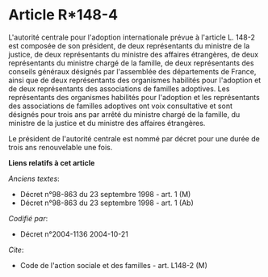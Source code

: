 # Article R*148-4

L'autorité centrale pour l'adoption internationale prévue à l'article L. 148-2 est composée de son président, de deux
représentants du ministre de la justice, de deux représentants du ministre des affaires étrangères, de deux représentants du
ministre chargé de la famille, de deux représentants des conseils généraux désignés par l'assemblée des départements de
France, ainsi que de deux représentants des organismes habilités pour l'adoption et de deux représentants des associations de
familles adoptives. Les représentants des organismes habilités pour l'adoption et les représentants des associations de
familles adoptives ont voix consultative et sont désignés pour trois ans par arrêté du ministre chargé de la famille, du
ministre de la justice et du ministre des affaires étrangères.

Le président de l'autorité centrale est nommé par décret pour une durée de trois ans renouvelable une fois.

**Liens relatifs à cet article**

_Anciens textes_:

  - Décret n°98-863 du 23 septembre 1998 - art. 1 (M)
  - Décret n°98-863 du 23 septembre 1998 - art. 1 (Ab)

_Codifié par_:

  - Décret n°2004-1136 2004-10-21

_Cite_:

  - Code de l'action sociale et des familles - art. L148-2 (M)
